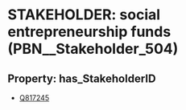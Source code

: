 # STAKEHOLDER: __social entrepreneurship funds__ (PBN__Stakeholder_504)

## Property: has_StakeholderID

* [Q817245](Q817245)

